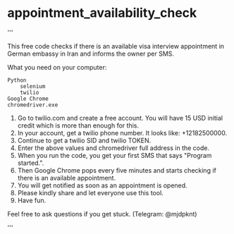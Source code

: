 # appointment_availability_check
'''

This free code checks if there is an available visa interview appointment in German embassy in Iran and informs the owner per SMS.

What you need on your computer:

    Python
        selenium
        twilio
    Google Chrome
    chromedriver.exe

1. Go to twilio.com and create a free account. You will have 15 USD initial credit which is more than enough for this.
2. In your account, get a twilio phone number. It looks like: +12182500000.
3. Continue to get a twilio SID and twilio TOKEN.
4. Enter the above values and chromedriver full address in the code.
5. When you run the code, you get your first SMS that says "Program started.".
6. Then Google Chrome pops every five minutes and starts checking if there is an available appointment.
7. You will get notified as soon as an appointment is opened.
8. Please kindly share and let everyone use this tool.
9. Have fun.

Feel free to ask questions if you get stuck. (Telegram: @mjdpknt)


'''
